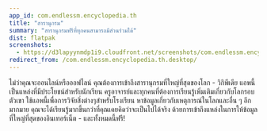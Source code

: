 ```yaml
---
app_id: com.endlessm.encyclopedia.th
title: "สารานุกรม"
summary: "สารานุกรมฟรีที่ทุกคนสามารถมีส่วนร่วมได้"
dist: flatpak
screenshots:
  - https://d3lapyynmdp1i9.cloudfront.net/screenshots/com.endlessm.encyclopedia.th/C/com.endlessm.encyclopedia-screenshot1.jpg
redirect_from: /com.endlessm.encyclopedia.th.desktop/
---
```


<p>ไม่ว่าคุณจะออนไลน์หรือออฟไลน์ คุณต้องการเข้าถึงสารานุกรมที่ใหญ่ที่สุดของโลก - วิกิพีเดีย แอพนี้เป็นแหล่งที่มีประโยชน์สำหรับนักเรียน ครูอาจารย์และทุกคนที่ต้องการเรียนรู้เพิ่มเติมเกี่ยวกับโลกรอบตัวเขา ใช้แอพนี้เพื่อการวิจัยสิ่งต่างๆสำหรับโรงเรียน หาข้อมูลเกี่ยวกับเหตุการณ์ในโลกและอื่น ๆ อีกมากมาย คุณจะได้เรียนรู้มากขึ้นกว่าที่คุณเคยคิดว่าจะเป็นไปได้จริง ด้วยการเข้าถึงแหล่งในการให้ข้อมูลที่ใหญ่ที่สุดของอินเทอร์เน็ต - และทั้งหมดนี้ฟรี!</p>